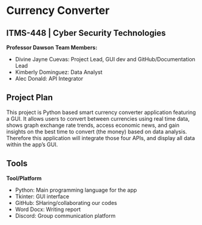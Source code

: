# Currency Converter

## ITMS-448 | Cyber Security Technologies
**Professor Dawson**
**Team Members:**
- Divine Jayne Cuevas: Project Lead, GUI dev and GitHub/Documentation Lead
- Kimberly Dominguez: Data Analyst
- Alec Donald: API Integrator

## Project Plan
This project is Python based smart currency converter application featuring a GUI. It allows users to convert between currencies using real time data, shows graph exchange rate trends, access economic news, and gain insights on the best time to convert (the money) based on data analysis. Therefore this application will integrate those four APIs, and display all data within the app’s GUI.

## Tools
**Tool/Platform**
- Python: Main programming language for the app
- Tkinter: GUI interface
- GitHub: SHaring/collaborating our codes
- Word Docx: Writing report
- Discord: Group communication platform




